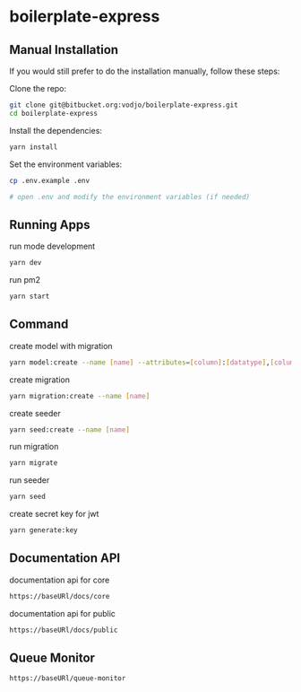 # boilerplate-express

## Manual Installation

If you would still prefer to do the installation manually, follow these steps:

Clone the repo:

```bash
git clone git@bitbucket.org:vodjo/boilerplate-express.git
cd boilerplate-express
```

Install the dependencies:

```bash
yarn install
```

Set the environment variables:

```bash
cp .env.example .env

# open .env and modify the environment variables (if needed)
```

## Running Apps

run mode development
```bash
yarn dev
```
run pm2 
```bash
yarn start
```

## Command

create model with migration
```bash
yarn model:create --name [name] --attributes=[column]:[datatype],[column]:[datatype]
```
create migration
```bash
yarn migration:create --name [name]
```
create seeder
```bash
yarn seed:create --name [name]
```
run migration
```bash
yarn migrate
```
run seeder
```bash
yarn seed
```
create secret key for jwt
```bash
yarn generate:key
```

## Documentation API

documentation api for core
```bash
https://baseURl/docs/core
```

documentation api for public
```bash
https://baseURl/docs/public
```

## Queue Monitor

```bash
https://baseURl/queue-monitor
```